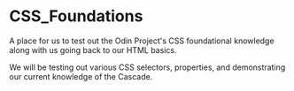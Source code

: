 # CSS_Foundations
A place for us to test out the Odin Project's CSS foundational knowledge along with us going back to our HTML basics.

We will be testing out various CSS selectors, properties, and demonstrating our current knowledge of the Cascade.
